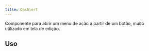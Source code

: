 ```yaml
---
title: QasAlert
---
```


Componente para abrir um menu de ação a partir de um botão, muito utilizado em tela de edição.

<doc-api file="alert/QasAlert" name="QasAlert" />


## Uso

<doc-example file="QasAlert/Basic" title="Básico" />
